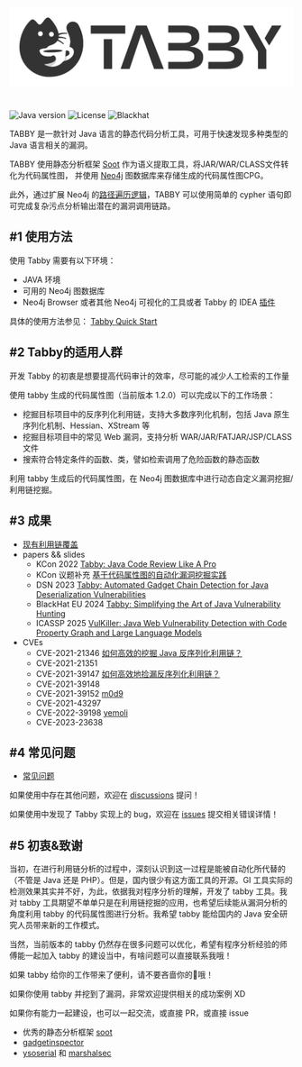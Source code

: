 ![img.png](logo.png)
# 
![Java version](https://img.shields.io/badge/Java-17-blue.svg)
![License](https://img.shields.io/badge/License-MIT-green.svg)
![Blackhat](https://img.shields.io/badge/Blackhat-Arsenal%202024-red.svg)

TABBY 是一款针对 Java 语言的静态代码分析工具，可用于快速发现多种类型的 Java 语言相关的漏洞。

TABBY 使用静态分析框架 [Soot](https://github.com/soot-oss/soot) 作为语义提取工具，将JAR/WAR/CLASS文件转化为代码属性图，
并使用 [Neo4j](https://neo4j.com/) 图数据库来存储生成的代码属性图CPG。

此外，通过扩展 Neo4j 的[路径遍历逻辑](https://github.com/wh1t3p1g/tabby-path-finder)，TABBY 可以使用简单的 cypher 语句即可完成复杂污点分析输出潜在的漏洞调用链路。

## #1 使用方法

使用 Tabby 需要有以下环境：
- JAVA 环境
- 可用的 Neo4j 图数据库
- Neo4j Browser 或者其他 Neo4j 可视化的工具或者 Tabby 的 IDEA [插件](https://github.com/wh1t3p1g/tabby-intellij-plugin)

具体的使用方法参见： [Tabby Quick Start](https://www.yuque.com/wh1t3p1g/tp0c1t/lf12lg69ngh47akx)

## #2 Tabby的适用人群

开发 Tabby 的初衷是想要提高代码审计的效率，尽可能的减少人工检索的工作量

使用 tabby 生成的代码属性图（当前版本 1.2.0）可以完成以下的工作场景：

- 挖掘目标项目中的反序列化利用链，支持大多数序列化机制，包括 Java 原生序列化机制、Hessian、XStream 等
- 挖掘目标项目中的常见 Web 漏洞，支持分析 WAR/JAR/FATJAR/JSP/CLASS 文件
- 搜索符合特定条件的函数、类，譬如检索调用了危险函数的静态函数

利用 tabby 生成后的代码属性图，在 Neo4j 图数据库中进行动态自定义漏洞挖掘/利用链挖掘。

## #3 成果

- [现有利用链覆盖](https://github.com/wh1t3p1g/tabby/wiki/%E7%8E%B0%E6%9C%89%E5%88%A9%E7%94%A8%E9%93%BE%E8%A6%86%E7%9B%96)
- papers && slides
    - KCon 2022 [Tabby: Java Code Review Like A Pro](https://github.com/wh1t3p1g/tabby/blob/v2/papers/tabby%20java%20code%20review%20like%20a%20pro.pdf)
    - KCon 议题补充 [基于代码属性图的自动化漏洞挖掘实践](https://blog.0kami.cn/blog/2023/%E5%9F%BA%E4%BA%8E%E4%BB%A3%E7%A0%81%E5%B1%9E%E6%80%A7%E5%9B%BE%E7%9A%84%E8%87%AA%E5%8A%A8%E5%8C%96%E6%BC%8F%E6%B4%9E%E6%8C%96%E6%8E%98%E5%AE%9E%E8%B7%B5/)
    - DSN 2023 [Tabby: Automated Gadget Chain Detection for Java Deserialization Vulnerabilities](https://ieeexplore.ieee.org/document/10202660)
    - BlackHat EU 2024 [Tabby: Simplifying the Art of Java Vulnerability Hunting](https://github.com/wh1t3p1g/tabby/blob/v2/papers/Tabby%20Simplifying%20the%20Art%20of%20Java%20Vulnerability%20Hunting.pdf)
    - ICASSP 2025 [VulKiller: Java Web Vulnerability Detection with Code Property Graph and Large Language Models]()
- CVEs
  - CVE-2021-21346 [如何高效的挖掘 Java 反序列化利用链？](https://blog.0kami.cn/2021/03/14/java-how-to-find-gadget-chains/)
  - CVE-2021-21351
  - CVE-2021-39147 [如何高效地捡漏反序列化利用链？](https://www.anquanke.com/post/id/251814)
  - CVE-2021-39148
  - CVE-2021-39152 [m0d9](http://m0d9.me/2021/08/29/XStream%E5%8F%8D%E5%BA%8F%E5%88%97%E5%8C%96%EF%BC%88%E4%B8%89%EF%BC%89%E2%80%94%E2%80%94Tabby%20CVE%E4%B9%8B%E6%97%85/)
  - CVE-2021-43297
  - CVE-2022-39198 [yemoli](https://yml-sec.top/2022/12/30/%E4%BB%8Ecve-2022-39198%E5%88%B0%E6%98%A5%E7%A7%8B%E6%9D%AFdubboapp/#CVE-2022-39198%E6%8C%96%E6%8E%98)
  - CVE-2023-23638

## #4 常见问题

- [常见问题](https://www.yuque.com/wh1t3p1g/tp0c1t/ueduxuz6fmxhpoyb)

如果使用中存在其他问题，欢迎在 [discussions](https://github.com/wh1t3p1g/tabby/discussions) 提问！

如果使用中发现了 Tabby 实现上的 bug，欢迎在 [issues](https://github.com/wh1t3p1g/tabby-path-finder/issues) 提交相关错误详情！

## #5 初衷&致谢

当初，在进行利用链分析的过程中，深刻认识到这一过程是能被自动化所代替的（不管是 Java 还是 PHP）。但是，国内很少有这方面工具的开源。GI 工具实际的检测效果其实并不好，为此，依据我对程序分析的理解，开发了 tabby 工具。我对 tabby 工具期望不单单只是在利用链挖掘的应用，也希望后续能从漏洞分析的角度利用 tabby 的代码属性图进行分析。我希望 tabby 能给国内的 Java 安全研究人员带来新的工作模式。

当然，当前版本的 tabby 仍然存在很多问题可以优化，希望有程序分析经验的师傅能一起加入 tabby 的建设当中，有啥问题可以直接联系我哦！

如果 tabby 给你的工作带来了便利，请不要吝啬你的🌟哦！

如果你使用 tabby 并挖到了漏洞，非常欢迎提供相关的成功案例 XD

如果你有能力一起建设，也可以一起交流，或直接 PR，或直接 issue

- 优秀的静态分析框架 [soot](https://github.com/soot-oss/soot)
- [gadgetinspector](https://github.com/JackOfMostTrades/gadgetinspector)
- [ysoserial](https://github.com/frohoff/ysoserial) 和 [marshalsec](https://github.com/mbechler/marshalsec)
